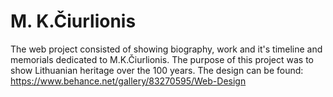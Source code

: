 # M. K.Čiurlionis
The web project consisted of showing biography, work and it's timeline and memorials dedicated to M.K.Čiurlionis. The purpose of this project was to show Lithuanian heritage over the 100 years.
The design can be found: https://www.behance.net/gallery/83270595/Web-Design
